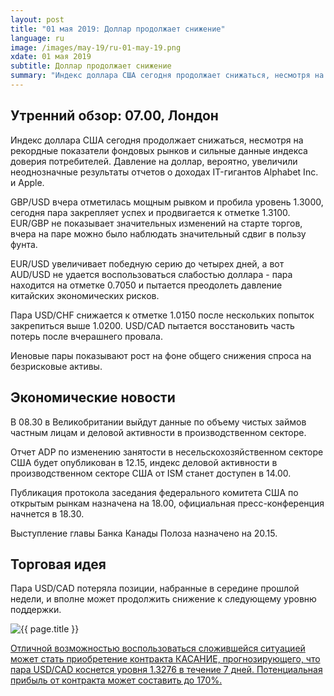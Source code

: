 ```yaml
---
layout: post
title: "01 мая 2019: Доллар продолжает снижение"
language: ru
image: /images/may-19/ru-01-may-19.png
xdate: 01 мая 2019
subtitle: Доллар продолжает снижение
summary: "Индекс доллара США сегодня продолжает снижаться, несмотря на рекордные показатели фондовых рынков и сильные данные индекса доверия потребителей. Давление на доллар, вероятно, увеличили неоднозначные результаты отчетов о доходах IT-гигантов Alphabet Inc. и Apple"
---
```

## Утренний обзор: 07.00, Лондон
 
Индекс доллара США сегодня продолжает снижаться, несмотря на рекордные показатели фондовых рынков и сильные данные индекса доверия потребителей. Давление на доллар, вероятно, увеличили неоднозначные результаты отчетов о доходах IT-гигантов Alphabet Inc. и Apple.

GBP/USD вчера отметилась мощным рывком и пробила уровень 1.3000, сегодня пара закрепляет успех и продвигается к отметке 1.3100. EUR/GBP не показывает значительных изменений на старте торгов, вчера на паре можно было наблюдать значительный сдвиг в пользу фунта.

EUR/USD увеличивает победную серию до четырех дней, а вот AUD/USD не удается воспользоваться слабостью доллара - пара находится на отметке 0.7050 и пытается преодолеть давление китайских экономических рисков.

Пара USD/CHF снижается к отметке 1.0150 после нескольких попыток закрепиться выше 1.0200. USD/CAD пытается восстановить часть потерь после вчерашнего провала.

Иеновые пары показывают рост на фоне общего снижения спроса на безрисковые активы.
 
## Экономические новости
 
В 08.30 в Великобритании выйдут данные по объему чистых займов частным лицам и деловой активности в производственном секторе.

Отчет ADP по изменению занятости в несельскохозяйственном секторе США будет опубликован в 12.15, индекс деловой активности в производственном секторе США от ISM станет доступен в 14.00.

Публикация протокола заседания федерального комитета США по открытым рынкам назначена на 18.00, официальная пресс-конференция начнется в 18.30.

Выступление главы Банка Канады Полоза назначено на 20.15.
 
## Торговая идея
 
Пара USD/CAD потеряла позиции, набранные в середине прошлой недели, и вполне может продолжить снижение к следующему уровню поддержки.

<img src="{{ site.url }}/images/may-19/ru-01-may-19.png" alt="{{ page.title }}"  title="{{ page.title }}">

<a href="%LINK%%?currency=USD&amp;market=forex&underlying=frxUSDCAD&formname=touchnotouch&duration_amount=7&duration_units=d&amount=10&amount_type=stake&expiry_type=duration&barrier=1.3276" target="_blank" rel="noopener noreferrer nofollow">Отличной возможностью воспользоваться сложившейся ситуацией может стать приобретение контракта КАСАНИЕ, прогнозирующего, что пара USD/CAD коснется уровня 1.3276 в течение 7 дней. Потенциальная прибыль от контракта может составить до 170%.</a>
